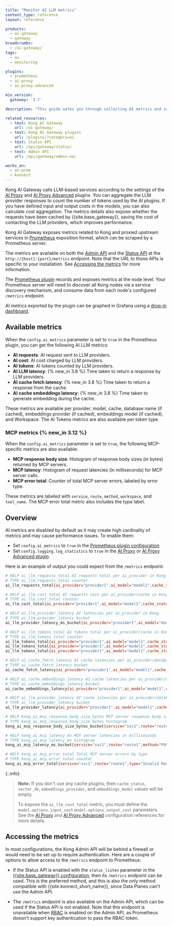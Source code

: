 ```yaml
---
title: "Monitor AI LLM metrics"
content_type: reference
layout: reference

products:
  - ai-gateway
  - gateway
breadcrumbs:
  - /ai-gateway/
tags:
  - ai
  - monitoring

plugins:
  - prometheus
  - ai-proxy
  - ai-proxy-advanced

min_version:
  gateway: '3.7'

description: "This guide walks you through collecting AI metrics and sending them to Prometheus."

related_resources:
  - text: Kong AI Gateway
    url: /ai-gateway/
  - text: Kong AI Gateway plugins
    url: /plugins/?category=ai
  - text: Status API
    url: /api/gateway/status/
  - text: Admin API
    url: /api/gateway/admin-ee/

works_on:
  - on-prem
  - konnect
---
```


Kong AI Gateway calls LLM-based services according to the settings of the [AI Proxy](/plugins/ai-proxy/) and [AI Proxy Advanced](/plugins/ai-proxy-advanced/) plugins.
You can aggregate the LLM provider responses to count the number of tokens used by the AI plugins.
If you have defined input and output costs in the models, you can also calculate cost aggregation.
The metrics details also expose whether the requests have been cached by {{site.base_gateway}}, saving the cost of contacting the LLM providers, which improves performance.

Kong AI Gateway exposes metrics related to Kong and proxied upstream services in
[Prometheus](https://prometheus.io/docs/introduction/overview/)
exposition format, which can be scraped by a Prometheus server.

The metrics are available on both the [Admin API](/api/gateway/admin-ee/) and the
[Status API](/api/gateway/status/)  at the `http://{host}:{port}/metrics` endpoint.
Note that the URL to those APIs is specific to your
installation. See [Accessing the metrics](#accessing-the-metrics) for more information.

The [Prometheus plugin](/plugins/prometheus/) records and exposes metrics at the node level. Your Prometheus
server will need to discover all Kong nodes via a service discovery mechanism,
and consume data from each node's configured `/metrics` endpoint.

AI metrics exported by the plugin can be graphed in Grafana using a [drop-in
dashboard](https://grafana.com/grafana/dashboards/21162-kong-cx-ai/).

## Available metrics

When the `config.ai_metrics` parameter is set to `true` in the Prometheus plugin, you can get the following AI LLM metrics:

- **AI requests**: AI request sent to LLM providers.
- **AI cost**: AI cost charged by LLM providers.
- **AI tokens**: AI tokens counted by LLM providers.
- **AI LLM latency**: {% new_in 3.8 %} Time taken to return a response by LLM providers.
- **AI cache fetch latency**: {% new_in 3.8 %} Time taken to return a response from the cache.
- **AI cache embeddings latency**: {% new_in 3.8 %} Time taken to generate embedding during the cache.

These metrics are available per provider, model, cache, database name (if cached), embeddings provider (if cached), embeddings model (if cached), and Workspace. The AI Tokens metrics are also available per token type.

### MCP metrics {% new_in 3.12 %}

When the `config.ai_metrics` parameter is set to `true`, the following MCP-specific metrics are also available:

- **MCP response body size**: Histogram of response body sizes (in bytes) returned by MCP servers.
- **MCP latency**: Histogram of request latencies (in milliseconds) for MCP server calls.
- **MCP error total**: Counter of total MCP server errors, labeled by error type.

These metrics are labeled with `service`, `route`, `method`, `workspace`, and `tool_name`. The MCP error total metric also includes the type label.

## Overview

AI metrics are disabled by default as it may create high cardinality of metrics and may
cause performance issues. To enable them:

* Set `config.ai_metrics` to `true` in the [Prometheus plugin configuration](/plugins/prometheus/reference/).
* Set `config.logging.log_statistics` to `true` in the [AI Proxy](/plugins/ai-proxy/reference/) or [AI Proxy Advanced plugin](/plugins/ai-proxy-advanced/reference/).

Here is an example of output you could expect from the `/metrics` endpoint:

```sh
# HELP ai_llm_requests_total AI requests total per ai_provider in Kong
# TYPE ai_llm_requests_total counter
ai_llm_requests_total{ai_provider="provider1",ai_model="model1",cache_status="hit",vector_db="redis",embeddings_provider="openai",embeddings_model="text-embedding-3-large",Workspace="workspace1"} 100

# HELP ai_llm_cost_total AI requests cost per ai_provider/cache in Kong
# TYPE ai_llm_cost_total counter
ai_llm_cost_total{ai_provider="provider1",ai_model="model1",cache_status="hit",vector_db="redis",embeddings_provider="openai",embeddings_model="text-embedding-3-large",Workspace="workspace1"} 50

# HELP ai_llm_provider_latency AI latencies per ai_provider in Kong
# TYPE ai_llm_provider_latency bucket
ai_llm_provider_latency_ms_bucket{ai_provider="provider1",ai_model="model1",cache_status="",vector_db="",embeddings_provider="",embeddings_model="",Workspace="workspace1",le="+Inf"} 2

# HELP ai_llm_tokens_total AI tokens total per ai_provider/cache in Kong
# TYPE ai_llm_tokens_total counter
ai_llm_tokens_total{ai_provider="provider1",ai_model="model1",cache_status="",vector_db="",embeddings_provider="",embeddings_model="",token_type="prompt_tokens",Workspace="workspace1"} 1000
ai_llm_tokens_total{ai_provider="provider1",ai_model="model1",cache_status="",vector_db="",embeddings_provider="",embeddings_model="",token_type="completion_tokens",Workspace="workspace1"} 2000
ai_llm_tokens_total{ai_provider="provider1",ai_model="model1",cache_status="hit",vector_db="redis",embeddings_provider="openai",embeddings_model="text-embedding-3-large",token_type="total_tokens",Workspace="workspace1"} 3000

# HELP ai_cache_fetch_latency AI cache latencies per ai_provider/database in Kong
# TYPE ai_cache_fetch_latency bucket
ai_cache_fetch_latency{ai_provider="provider1",ai_model="model1",cache_status="hit",vector_db="redis",embeddings_provider="openai",embeddings_model="text-embedding-3-large",Workspace="workspace1",le="+Inf"} 2

# HELP ai_cache_embeddings_latency AI cache latencies per ai_provider/database in Kong
# TYPE ai_cache_embeddings_latency bucket
ai_cache_embeddings_latency{ai_provider="provider1",ai_model="model1",cache_status="hit",vector_db="redis",embeddings_provider="openai",embeddings_model="text-embedding-3-large",Workspace="workspace1",le="+Inf"} 2

# HELP ai_llm_provider_latency AI cache latencies per ai_provider/database in Kong
# TYPE ai_llm_provider_latency bucket
ai_llm_provider_latency{ai_provider="provider1",ai_model="model1",cache_status="hit",vector_db="redis",embeddings_provider="openai",embeddings_model="text-embedding-3-large",Workspace="workspace1",le="+Inf"} 2

# HELP kong_ai_mcp_response_body_size_bytes MCP server response body sizes in bytes
# TYPE kong_ai_mcp_response_body_size_bytes histogram
kong_ai_mcp_response_body_size_bytes_bucket{service="svc1",route="route1",method="tools/call",workspace="workspace1",tool_name="tool1",le="+Inf"} 1

# HELP kong_ai_mcp_latency_ms MCP server latencies in milliseconds
# TYPE kong_ai_mcp_latency_ms histogram
kong_ai_mcp_latency_ms_bucket{service="svc1",route="route1",method="POST",workspace="workspace1",tool_name="tool1",le="+Inf"} 1

# HELP kong_ai_mcp_error_total Total MCP server errors by type
# TYPE kong_ai_mcp_error_total counter
kong_ai_mcp_error_total{service="svc1",route="route1",type="Invalid Request",method="unknown",workspace="workspace1",tool_name=""} 3
```

{:.info}
> **Note:** If you don't use any cache plugins, then `cache_status`, `vector_db`,
`embeddings_provider`, and `embeddings_model` values will be empty.
>
> To expose the `ai_llm_cost_total` metric, you must define the `model.options.input_cost` `model.options.output_cost` parameters. See the [AI Proxy](/plugins/ai-proxy/reference/#schema--config-model-options-input-cost) and [AI Proxy Advanced](/plugins/ai-proxy-advanced/reference/#schema--config-targets-model-options-input-cost) configuration references for more details.

## Accessing the metrics

In most configurations, the Kong Admin API will be behind a firewall or would
need to be set up to require authentication. Here are a couple of options to
allow access to the `/metrics` endpoint to Prometheus:


* If the Status API is enabled with the `status_listen` parameter in the [{{site.base_gateway}} configuration](/gateway/configuration/#status-listen), then its `/metrics` endpoint can be used. This is the preferred method, and this is also the only method compatible with {{site.konnect_short_name}}, since Data Planes can't use the Admin API.

* The `/metrics` endpoint is also available on the Admin API, which can be used
if the Status API is not enabled. Note that this endpoint is unavailable
when [RBAC](/api/gateway/admin-ee/#/operations/get-rbac-users) is enabled on the
Admin API, as Prometheus doesn't support key authentication to pass the RBAC token.


